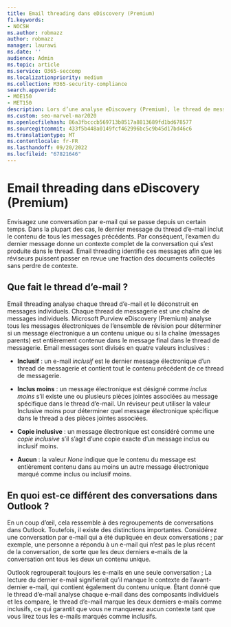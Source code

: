 ```yaml
---
title: Email threading dans eDiscovery (Premium)
f1.keywords:
- NOCSH
ms.author: robmazz
author: robmazz
manager: laurawi
ms.date: ''
audience: Admin
ms.topic: article
ms.service: O365-seccomp
ms.localizationpriority: medium
ms.collection: M365-security-compliance
search.appverid:
- MOE150
- MET150
description: Lors d’une analyse eDiscovery (Premium), le thread de messagerie analyse une conversation par e-mail et sépare chaque message en différentes catégories.
ms.custom: seo-marvel-mar2020
ms.openlocfilehash: 86a3fbcccb569713b8517a8813689fd1bd678577
ms.sourcegitcommit: 433f5b448a0149fcf462996bc5c9b45d17bd46c6
ms.translationtype: MT
ms.contentlocale: fr-FR
ms.lasthandoff: 09/20/2022
ms.locfileid: "67821646"
---
```

# <a name="email-threading-in-ediscovery-premium"></a>Email threading dans eDiscovery (Premium)

Envisagez une conversation par e-mail qui se passe depuis un certain temps. Dans la plupart des cas, le dernier message du thread d’e-mail inclut le contenu de tous les messages précédents. Par conséquent, l’examen du dernier message donne un contexte complet de la conversation qui s’est produite dans le thread. Email threading identifie ces messages afin que les réviseurs puissent passer en revue une fraction des documents collectés sans perdre de contexte.

## <a name="what-does-email-threading-do"></a>Que fait le thread d’e-mail ?

Email threading analyse chaque thread d’e-mail et le déconstruit en messages individuels. Chaque thread de messagerie est une chaîne de messages individuels. Microsoft Purview eDiscovery (Premium) analyse tous les messages électroniques de l’ensemble de révision pour déterminer si un message électronique a un contenu unique ou si la chaîne (messages parents) est entièrement contenue dans le message final dans le thread de messagerie. Email messages sont divisés en quatre valeurs inclusives :

- **Inclusif** : un e-mail *inclusif* est le dernier message électronique d’un thread de messagerie et contient tout le contenu précédent de ce thread de messagerie.

- **Inclus moins** : un message électronique est désigné comme *inclus moins* s’il existe une ou plusieurs pièces jointes associées au message spécifique dans le thread d’e-mail. Un réviseur peut utiliser la valeur Inclusive moins pour déterminer quel message électronique spécifique dans le thread a des pièces jointes associées. 

- **Copie inclusive** : un message électronique est considéré comme une *copie inclusive* s’il s’agit d’une copie exacte d’un message inclus ou inclusif moins. 

- **Aucun** : la valeur *None* indique que le contenu du message est entièrement contenu dans au moins un autre message électronique marqué comme inclus ou inclusif moins.

## <a name="how-is-it-different-from-conversations-in-outlook"></a>En quoi est-ce différent des conversations dans Outlook ?

En un coup d’œil, cela ressemble à des regroupements de conversations dans Outlook. Toutefois, il existe des distinctions importantes. Considérez une conversation par e-mail qui a été dupliquée en deux conversations ; par exemple, une personne a répondu à un e-mail qui n’est pas le plus récent de la conversation, de sorte que les deux derniers e-mails de la conversation ont tous les deux un contenu unique.

Outlook regrouperait toujours les e-mails en une seule conversation ; La lecture du dernier e-mail signifierait qu’il manque le contexte de l’avant-dernier e-mail, qui contient également du contenu unique. Étant donné que le thread d’e-mail analyse chaque e-mail dans des composants individuels et les compare, le thread d’e-mail marque les deux derniers e-mails comme inclusifs, ce qui garantit que vous ne manquerez aucun contexte tant que vous lirez tous les e-mails marqués comme inclusifs.

